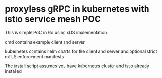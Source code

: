 # proxyless gRPC in kubernetes with istio service mesh POC

This is simple PoC in Go using xDS implementation

cmd contains example client and server

kubernetes contains helm charts for the client and server and optional strict mTLS enforcement manifests

The install script assumes you have kubernetes cluster and istio already installed
